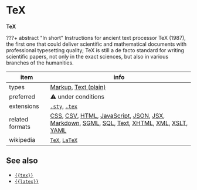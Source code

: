 

# TeX

**TeX**

???+ abstract "In short"
    Instructions for ancient text processor TeX (1987), the first one that could deliver scientific and mathematical documents with professional typesetting quality; TeX is still a de facto standard for writing scientific papers, not only in the exact sciences, but also in various branches of the humanities.

item | info
--- | ---
types | [Markup](../dataTypes/markup.md), [Text (plain)](../dataTypes/textPlain.md)
preferred | ⚠️ under conditions
extensions | [`.sty`](../extensions/sty.md), [`.tex`](../extensions/tex.md)
related formats | [CSS](../fileFormats/css.md), [CSV](../fileFormats/csv.md), [HTML](../fileFormats/html.md), [JavaScript](../fileFormats/javascript.md), [JSON](../fileFormats/json.md), [JSX](../fileFormats/jsx.md), [Markdown](../fileFormats/markdown.md), [SGML](../fileFormats/sgml.md), [SQL](../fileFormats/sql.md), [Text](../fileFormats/text.md), [XHTML](../fileFormats/xhtml.md), [XML](../fileFormats/xml.md), [XSLT](../fileFormats/xslt.md), [YAML](../fileFormats/yaml.md)
wikipedia | [`TeX`]({{wikipedia}}/TeX), [`LaTeX`]({{wikipedia}}/LaTeX)



## See also
*   [`{{tex}}`]({{tex}})
*   [`{{latex}}`]({{latex}})



